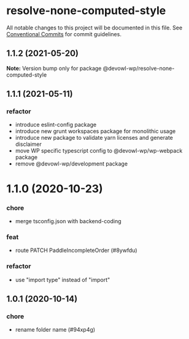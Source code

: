 # resolve-none-computed-style

All notable changes to this project will be documented in this file.
See [Conventional Commits](https://conventionalcommits.org) for commit guidelines.

## 1.1.2 (2021-05-20)

**Note:** Version bump only for package @devowl-wp/resolve-none-computed-style





## 1.1.1 (2021-05-11)


### refactor

* introduce eslint-config package
* introduce new grunt workspaces package for monolithic usage
* introduce new package to validate yarn licenses and generate disclaimer
* move WP specific typescript config to @devowl-wp/wp-webpack package
* remove @devowl-wp/development package





# 1.1.0 (2020-10-23)


### chore

* merge tsconfig.json with backend-coding


### feat

* route PATCH PaddleIncompleteOrder (#8ywfdu)


### refactor

* use "import type" instead of "import"





## 1.0.1 (2020-10-14)


### chore

* rename folder name (#94xp4g)
